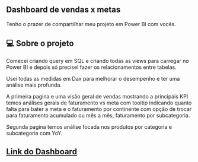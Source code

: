 ## Dashboard de vendas x metas
Tenho o prazer de compartilhar meu projeto em Power BI com vocês.

## 💻 Sobre o projeto

Comecei criando query em SQL e criando todas as views para carregar no Power BI e depois só precisei fazer os relacionamentos entre tabelas.

Usei todas as medidas em Dax para melhorar o desempenho e ter uma análise mais profunda.

A primeira pagina e uma visão geral de vendas mostrando a principais KPI temos análises gerais de faturamento vs meta com tooltip indicando quanto falta para bater a meta e o faturamento por continente com opção de trocar para faturamento acumulado ou mês a mês, faturamento por subcategoria.

Segunda pagina temos análise focada nos produtos por categoria e subcategoria com YoY.

## [Link do Dashboard]([https://app.powerbi.com/view?r=eyJrIjoiNDRkODM5M2YtNWRkMS00MjdhLWI0NDUtMTc2NTY0ZDgyNjUzIiwidCI6ImI4OTY0NzJkLWI4ZTMtNDE5Mi05ZTQ2LTVkNjExNTgwMTRhMCJ9&pageName=ReportSection])

